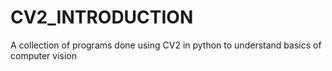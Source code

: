 # CV2_INTRODUCTION
A collection of programs done using CV2 in python to understand basics of computer vision
